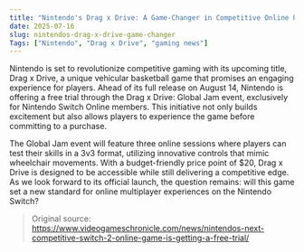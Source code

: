 ```yaml
---
title: "Nintendo's Drag x Drive: A Game-Changer in Competitive Online Play"
date: 2025-07-16
slug: nintendos-drag-x-drive-game-changer
Tags: ["Nintendo", "Drag x Drive", "gaming news"]
---
```


Nintendo is set to revolutionize competitive gaming with its upcoming title, Drag x Drive, a unique vehicular basketball game that promises an engaging experience for players. Ahead of its full release on August 14, Nintendo is offering a free trial through the Drag x Drive: Global Jam event, exclusively for Nintendo Switch Online members. This initiative not only builds excitement but also allows players to experience the game before committing to a purchase.

The Global Jam event will feature three online sessions where players can test their skills in a 3v3 format, utilizing innovative controls that mimic wheelchair movements. With a budget-friendly price point of $20, Drag x Drive is designed to be accessible while still delivering a competitive edge. As we look forward to its official launch, the question remains: will this game set a new standard for online multiplayer experiences on the Nintendo Switch?

> Original source: https://www.videogameschronicle.com/news/nintendos-next-competitive-switch-2-online-game-is-getting-a-free-trial/